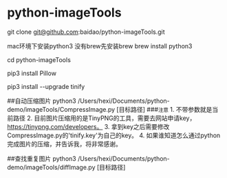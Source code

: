 # python-imageTools
git clone git@github.com:baidao/python-imageTools.git

mac环境下安装python3
没有brew先安装brew
brew install python3

cd python-imageTools

pip3 install Pillow

pip3 install --upgrade tinify

##自动压缩图片
python3 /Users/hexi/Documents/python-demo/imageTools/CompressImage.py [目标路径]
###`注意`
	1. 不带参数就是当前路径
	2. 目前图片压缩用的是TinyPNG的工具，需要去网站申请key，https://tinypng.com/developers。
	3. 拿到key之后需要修改CompressImage.py的'tinify.key'为自己的key。
	4. 如果谁知道怎么通过python完成图片的压缩，并告诉我，将非常感谢。

##查找重复图片
python3 /Users/hexi/Documents/python-demo/imageTools/diffImage.py [目标路径]
